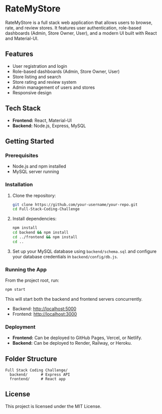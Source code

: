 # RateMyStore

RateMyStore is a full stack web application that allows users to browse, rate, and review stores. It features user authentication, role-based dashboards (Admin, Store Owner, User), and a modern UI built with React and Material-UI.

## Features
- User registration and login
- Role-based dashboards (Admin, Store Owner, User)
- Store listing and search
- Store rating and review system
- Admin management of users and stores
- Responsive design

## Tech Stack
- **Frontend:** React, Material-UI
- **Backend:** Node.js, Express, MySQL

## Getting Started

### Prerequisites
- Node.js and npm installed
- MySQL server running

### Installation
1. Clone the repository:
   ```sh
   git clone https://github.com/your-username/your-repo.git
   cd Full-Stack-Coding-Challenge
   ```
2. Install dependencies:
   ```sh
   npm install
   cd backend && npm install
   cd ../frontend && npm install
   cd ..
   ```
3. Set up your MySQL database using `backend/schema.sql` and configure your database credentials in `backend/config/db.js`.

### Running the App
From the project root, run:
```sh
npm start
```
This will start both the backend and frontend servers concurrently.
- Backend: [http://localhost:5000](http://localhost:5000)
- Frontend: [http://localhost:3000](http://localhost:3000)

### Deployment
- **Frontend:** Can be deployed to GitHub Pages, Vercel, or Netlify.
- **Backend:** Can be deployed to Render, Railway, or Heroku.

## Folder Structure
```
Full Stack Coding Challenge/
  backend/      # Express API
  frontend/     # React app
```

## License
This project is licensed under the MIT License.
